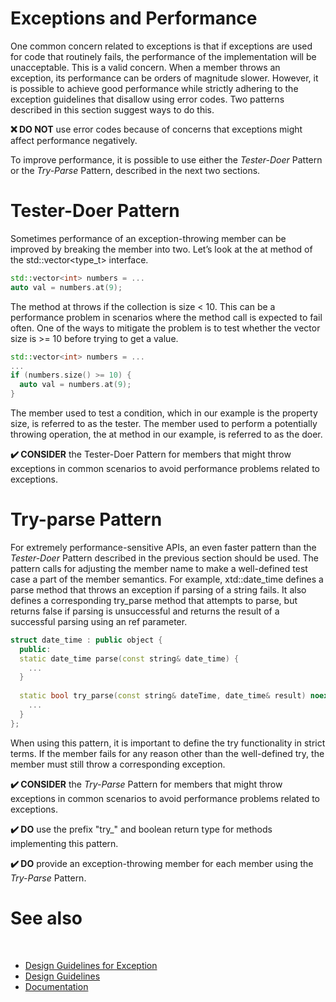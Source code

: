 # Exceptions and Performance

One common concern related to exceptions is that if exceptions are used for code that routinely fails, the performance of the implementation will be unacceptable. This is a valid concern. When a member throws an exception, its performance can be orders of magnitude slower. However, it is possible to achieve good performance while strictly adhering to the exception guidelines that disallow using error codes. Two patterns described in this section suggest ways to do this.

**❌ DO NOT** use error codes because of concerns that exceptions might affect performance negatively.

To improve performance, it is possible to use either the *Tester-Doer* Pattern or the *Try-Parse* Pattern, described in the next two sections.

# Tester-Doer Pattern

Sometimes performance of an exception-throwing member can be improved by breaking the member into two. Let’s look at the at method of the std::vector\<type_t> interface.

```cpp
std::vector<int> numbers = ...
auto val = numbers.at(9);
```

The method at throws if the collection is size < 10. This can be a performance problem in scenarios where the method call is expected to fail often. One of the ways to mitigate the problem is to test whether the vector size is >= 10 before trying to get a value.

```cpp
std::vector<int> numbers = ...
...
if (numbers.size() >= 10) {
  auto val = numbers.at(9);
}
```

The member used to test a condition, which in our example is the property size, is referred to as the tester. The member used to perform a potentially throwing operation, the at method in our example, is referred to as the doer.

**✔️ CONSIDER** the Tester-Doer Pattern for members that might throw exceptions in common scenarios to avoid performance problems related to exceptions.

# Try-parse Pattern

For extremely performance-sensitive APIs, an even faster pattern than the *Tester-Doer* Pattern described in the previous section should be used. The pattern calls for adjusting the member name to make a well-defined test case a part of the member semantics. For example, xtd::date_time defines a parse method that throws an exception if parsing of a string fails. It also defines a corresponding try_parse method that attempts to parse, but returns false if parsing is unsuccessful and returns the result of a successful parsing using an ref parameter.

```cpp
struct date_time : public object {
  public:
  static date_time parse(const string& date_time) {
    ...
  }
  
  static bool try_parse(const string& dateTime, date_time& result) noexcept {
    ...
  }
};
```

When using this pattern, it is important to define the try functionality in strict terms. If the member fails for any reason other than the well-defined try, the member must still throw a corresponding exception.

**✔️ CONSIDER** the *Try-Parse* Pattern for members that might throw exceptions in common scenarios to avoid performance problems related to exceptions.

**✔️ DO** use the prefix "try_" and boolean return type for methods implementing this pattern.

**✔️ DO** provide an exception-throwing member for each member using the *Try-Parse* Pattern.

# See also
​
* [Design Guidelines for Exception](/docs/documentation/Design%20Guidelines/Design%20Guidelines%20for%20Exception)
* [Design Guidelines](/docs/documentation/Design%20Guidelines)
* [Documentation](/docs/documentation)
